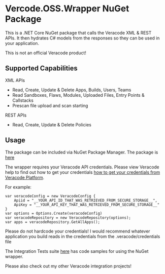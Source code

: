 # Vercode.OSS.Wrapper NuGet Package

This is a .NET Core NuGet package that calls the Veracode XML & REST APIs. It then hydrates C# models from the responses so they can be used in your application.

This is not an official Veracode product!

## Supported Capabilities
XML APIs
- Read, Create, Update & Delete Apps, Builds, Users, Teams 
- Read Sandboxes, Flaws, Modules, Uploaded Files, Entry Points & Callstacks
- Prescan file upload and scan starting

REST APIs 
- Read, Create, Update & Delete Policies


## Usage

The package can be included via NuGet Package Manager. The package is [here](https://www.nuget.org/packages/VeracodeCoreServices/)

The wrapper requires your Veracode API credentials. Please view Veracode help to find out how to get your credentials 
[how to get your credentials from Veracode Platform](https://help.veracode.com/reader/JVdG5ruGOiJnRpaJmQVCSQ/CzrWjLoJABEwD1Tozaqciw).

For example:
```
var veracodeConfig = new VeracodeConfig {
    Apiid = "__YOUR_API_ID_THAT_WAS_RETRIEVED_FROM_SECURE_STORAGE__",
    ApiKey = "__YOUR_API_KEY_THAT_WAS_RETRIEVED_FROM_SECURE_STORAGE__"
}
var options = Options.Create(veracodeConfig)
var veracodeRepository = new VeracodeRepository(options);
var apps = veracodeRepository.GetAllApps();

```
Please do not hardcode your credentials! I would recommend whatever application you build reads in the credentials from the .veracode/credentials file

The Integration Tests suite [here](https://github.com/sebcoles/Veracode.OSS.WrappersCore/blob/master/VeracodeServicesCore/VeracodeServicesCoreTests/Integration/VeracodeRepositoryTests.cs) has code samples for using the NuGet wrapper.

Please also check out my other Veracode integration projects!





